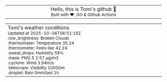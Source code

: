 
<div align="center">
<table>
<tbody>
<td align="center">
<img width="2000" height="0"><br>
Hello, this is Tomi's github 👋<br>
<sup>Built with ❤️, GO & Github Actions</sup><br>
<img width="2000" height="0">
</td>
</tbody>
</table>
</div>
<table>
<tbody>
<td align="left">
<img width="2000" height="0"><br>
Tomi's weather conditions<br>
<sup>Updated at 2025-10-06T06:51:19Z</sup><br>
<sup>:low_brightness: Broken Clouds</sup><br>
<sup>:thermometer: Temperature 35.24 </sup><br>
<sup>:thermometer: Feels like 42.24</sup><br>
<sup>:sweat_drops: Humidity 58%</sup><br>
<sup>:mask: PM2.5 2.57 μg/m3</sup><br>
<sup>:cyclone: Wind 3.94m/s </sup><br>
<sup>:telescope: Visibility 10000m </sup><br>
<sup>:droplet: Rain 0mm/last 1h </sup><br>
<img width="2000" height="0">
</td>
<td align="left">
<img width="2000" height="0"><br>
<br>
<img width="2000" height="0">
</td>
</tbody>
</table>
</div>
    